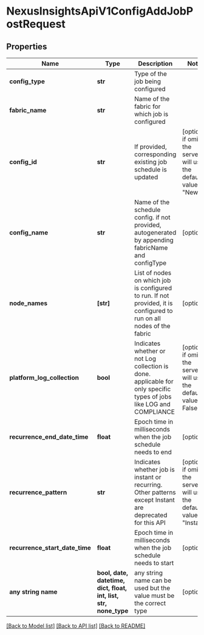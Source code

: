 # NexusInsightsApiV1ConfigAddJobPostRequest


## Properties
Name | Type | Description | Notes
------------ | ------------- | ------------- | -------------
**config_type** | **str** | Type of the job being configured | 
**fabric_name** | **str** | Name of the fabric for which job is configured | 
**config_id** | **str** | If provided, corresponding existing job schedule is updated | [optional]  if omitted the server will use the default value of "New"
**config_name** | **str** | Name of the schedule config. if not provided, autogenerated by appending fabricName and configType | [optional] 
**node_names** | **[str]** | List of nodes on which job is configured to run. If not provided, it is configured to run on all nodes of the fabric | [optional] 
**platform_log_collection** | **bool** | Indicates whether or not Log collection is done. applicable for only specific types of jobs like LOG and COMPLIANCE | [optional]  if omitted the server will use the default value of False
**recurrence_end_date_time** | **float** | Epoch time in milliseconds when the job schedule needs to end | [optional] 
**recurrence_pattern** | **str** | Indicates whether job is instant or recurring. Other patterns except Instant are deprecated for this API | [optional]  if omitted the server will use the default value of "Instant"
**recurrence_start_date_time** | **float** | Epoch time in milliseconds when the job schedule needs to start | [optional] 
**any string name** | **bool, date, datetime, dict, float, int, list, str, none_type** | any string name can be used but the value must be the correct type | [optional]

[[Back to Model list]](../README.md#documentation-for-models) [[Back to API list]](../README.md#documentation-for-api-endpoints) [[Back to README]](../README.md)


